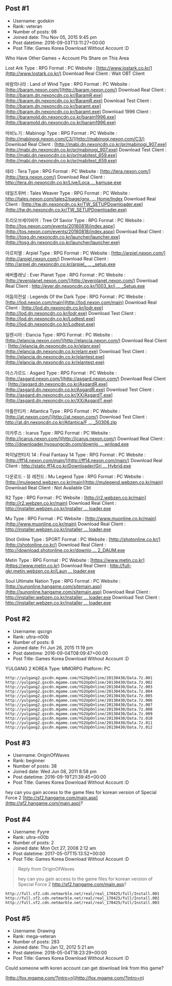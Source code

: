 ## Post #1
- Username: godskin
- Rank: veteran
- Number of posts: 98
- Joined date: Thu Nov 05, 2015 9:45 pm
- Post datetime: 2016-09-03T13:11:27+00:00
- Post Title: Games Korea Download Without Account :D

Who Have Other Games + Account Pls Share on This Area



Lost Ark
Type : RPG
Format : PC
Website : [http://www.lostark.co.kr/](http://www.lostark.co.kr/)
Download Real Client : Wait OBT Client



바람의나라 : Land of Wind
Type : RPG
Format : PC
Website : [http://baram.nexon.com/](http://baram.nexon.com/)
Download Real Client : [http://baram.dn.nexoncdn.co.kr/BaramR.exe](http://baram.dn.nexoncdn.co.kr/BaramR.exe)
Download Test Client : [http://baram.dn.nexoncdn.co.kr/baramt.exe](http://baram.dn.nexoncdn.co.kr/baramt.exe)
Download 1996 Client : [http://baramold.dn.nexoncdn.co.kr/baram1996.exe](http://baramold.dn.nexoncdn.co.kr/baram1996.exe)



마비노기 : Mabinogi
Type : RPG
Format : PC
Website : [http://mabinogi.nexon.com/C3/](http://mabinogi.nexon.com/C3/)
Download Real Client : [http://mabi.dn.nexoncdn.co.kr/pr/mabinogi_907.exe](http://mabi.dn.nexoncdn.co.kr/pr/mabinogi_907.exe)
Download Test Client : [http://mabi.dn.nexoncdn.co.kr/pr/mabitest_659.exe](http://mabi.dn.nexoncdn.co.kr/pr/mabitest_659.exe)



테라 : Tera
Type : RPG
Format : PC
Website : [http://tera.nexon.com/](http://tera.nexon.com/)
Download Real Client : [http://tera.dn.nexoncdn.co.kr/Live/Loca ... kamuse.exe](http://tera.dn.nexoncdn.co.kr/Live/LocalInstaller/TERA_kamuse.exe)



테일즈위버 : Tales Weaver
Type : RPG
Format : PC
Website : [http://tales.nexon.com/tales2/page/gnx. ... Home/Index](http://tales.nexon.com/tales2/page/gnx.aspx?URL=Home/Index)
Download Real Client : [http://tw.dn.nexoncdn.co.kr/TW_SETUPDownloader.exe](http://tw.dn.nexoncdn.co.kr/TW_SETUPDownloader.exe)



트리오브세이비어 : Tree Of Savior
Type : RPG
Format : PC
Website : [http://tos.nexon.com/events/20160818/index.aspx](http://tos.nexon.com/events/20160818/index.aspx)
Download Real Client : [http://tosg.dn.nexoncdn.co.kr/launcher/launcher.exe](http://tosg.dn.nexoncdn.co.kr/launcher/launcher.exe)



아르피엘 : Arpiel
Type : RPG
Format : PC
Website : [http://arpiel.nexon.com/](http://arpiel.nexon.com/)
Download Real Client : [http://arpiel.dn.nexoncdn.co.kr/arpiel_ ... _setup.exe](http://arpiel.dn.nexoncdn.co.kr/arpiel_live/arpiel_setup.exe)



에버플래닛 : Ever Planet
Type : RPG
Format : PC
Website : [http://everplanet.nexon.com/](http://everplanet.nexon.com/)
Download Real Client : [http://ever.dn.nexoncdn.co.kr/1003_kr/i ... _Setup.exe](http://ever.dn.nexoncdn.co.kr/1003_kr/install/EverPlanet_Setup.exe)



어둠의전설 : Legends Of the Dark
Type : RPG
Format : PC
Website : [http://lod.nexon.com/main](http://lod.nexon.com/main)
Download Real Client : [http://lod.dn.nexoncdn.co.kr/lodr.exe](http://lod.dn.nexoncdn.co.kr/lodr.exe)
Download Test Client : [http://lod.dn.nexoncdn.co.kr/Lodtest.exe](http://lod.dn.nexoncdn.co.kr/Lodtest.exe)



일랜시아 : Elancia
Type : RPG
Format : PC
Website : [http://elancia.nexon.com/](http://elancia.nexon.com/)
Download Real Client : [http://elancia.dn.nexoncdn.co.kr/elanr.exe](http://elancia.dn.nexoncdn.co.kr/elanr.exe)
Download Test Client : [http://elancia.dn.nexoncdn.co.kr/elantest.exe](http://elancia.dn.nexoncdn.co.kr/elantest.exe)



아스가르드 : Asgard
Type : RPG
Format : PC
Website : [http://asgard.nexon.com/](http://asgard.nexon.com/)
Download Real Client : [http://asgard.dn.nexoncdn.co.kr/AsgardR.exe](http://asgard.dn.nexoncdn.co.kr/AsgardR.exe)
Download Test Client : [http://asgard.dn.nexoncdn.co.kr/XX/AsgardT.exe](http://asgard.dn.nexoncdn.co.kr/XX/AsgardT.exe)



아틀란티카 : Atlantica
Type : RPG
Format : PC
Website : [http://at.nexon.com/](http://at.nexon.com/)
Download Test Client : [http://at.dn.nexoncdn.co.kr/Atlantica/F ... _50306.zip](http://at.dn.nexoncdn.co.kr/Atlantica/FullVersion/Setup_AtlanticaTest_50306.zip)



이카루스 : Icarus
Type : RPG
Format : PC
Website : [http://icarus.nexon.com/](http://icarus.nexon.com/)
Download Real Client : [http://downloader.hyosungcdn.com/downlo ... wnload.exe](http://downloader.hyosungcdn.com/download/icarus/ICARUS_NEXON%20Download.exe)



파이널판타지 14 : Final Fantasy 14
Type : RPG
Format : PC
Website : [http://ff14.nexon.com/main/](http://ff14.nexon.com/main/)
Download Real Client : [http://static.ff14.co.kr/Downloader/Gri ... Hybrid.exe](http://static.ff14.co.kr/Downloader/Grid/FINAL_FANTASY_XIV_NEXON_Hybrid.exe)



다운로드 - 뮤 레전드 : Mu Legend
Type : RPG
Format : PC
Website : [http://mulegend.webzen.co.kr/main](http://mulegend.webzen.co.kr/main)
Download Real Client : Not Available  Cbt



R2
Type : RPG
Format : PC
Website : [http://r2.webzen.co.kr/main](http://r2.webzen.co.kr/main)
Download Real Client : [http://installer.webzen.co.kr/installer ... loader.exe](http://installer.webzen.co.kr/installer/R2_Speed_Downloader.exe)



Mu
Type : RPG
Format : PC
Website : [http://www.muonline.co.kr/main](http://www.muonline.co.kr/main)
Download Real Client : [http://installer.webzen.co.kr/installer ... loader.exe](http://installer.webzen.co.kr/installer/MU_Blue_Downloader.exe)



Shot Online
Type : SPORT
Format : PC
Website : [http://shotonline.co.kr/](http://shotonline.co.kr/)
Download Real Client : [http://download.shotonline.co.kr/downlo ... 2_DAUM.exe](http://download.shotonline.co.kr/download/kr/install/ShotOnlineInstall_KOR_20160902_DAUM.exe)



Metin
Type : RPG
Format : PC
Website : [https://www.metin.co.kr](https://www.metin.co.kr)
Download Real Client : [http://full-gkr.metin.webzen.co.kr/Laun ... loader.exe](http://full-gkr.metin.webzen.co.kr/Launcher/METIN_Downloader.exe)



Soul Ultimate Nation
Type : RPG
Format : PC
Website : [http://sunonline.hangame.com/sitemain.asp](http://sunonline.hangame.com/sitemain.asp)
Download Real Client : [http://installer.webzen.co.kr/installer ... loader.exe](http://installer.webzen.co.kr/installer/SUN_Downloader.exe)
Download Test Client : [http://installer.webzen.co.kr/installer ... loader.exe](http://installer.webzen.co.kr/installer/SUN_TS_Downloader.exe)
## Post #2
- Username: qscrgn
- Rank: ultra-n00b
- Number of posts: 8
- Joined date: Fri Jun 26, 2015 11:19 pm
- Post datetime: 2016-09-04T08:09:47+00:00
- Post Title: Games Korea Download Without Account :D

YULGANG 2 KOREA
Type: MMORPG
Platform: PC

```
http://yulgang2.gscdn.mgame.com/YG2UpOnline/20130430/Data.7z.001
http://yulgang2.gscdn.mgame.com/YG2UpOnline/20130430/Data.7z.002
http://yulgang2.gscdn.mgame.com/YG2UpOnline/20130430/Data.7z.003
http://yulgang2.gscdn.mgame.com/YG2UpOnline/20130430/Data.7z.004
http://yulgang2.gscdn.mgame.com/YG2UpOnline/20130430/Data.7z.005
http://yulgang2.gscdn.mgame.com/YG2UpOnline/20130430/Data.7z.006
http://yulgang2.gscdn.mgame.com/YG2UpOnline/20130430/Data.7z.007
http://yulgang2.gscdn.mgame.com/YG2UpOnline/20130430/Data.7z.008
http://yulgang2.gscdn.mgame.com/YG2UpOnline/20130430/Data.7z.009
http://yulgang2.gscdn.mgame.com/YG2UpOnline/20130430/Data.7z.010
http://yulgang2.gscdn.mgame.com/YG2UpOnline/20130430/Data.7z.011
http://yulgang2.gscdn.mgame.com/YG2UpOnline/20130430/Data.7z.012
```
## Post #3
- Username: OriginOfWaves
- Rank: beginner
- Number of posts: 38
- Joined date: Wed Jun 08, 2011 8:58 pm
- Post datetime: 2016-09-19T21:39:45+00:00
- Post Title: Games Korea Download Without Account :D

hey can you gain access to the game files for korean version of Special Force 2 [http://sf2.hangame.com/main.asp](http://sf2.hangame.com/main.asp)?
## Post #4
- Username: Fyyre
- Rank: ultra-n00b
- Number of posts: 2
- Joined date: Mon Oct 27, 2008 2:12 am
- Post datetime: 2017-05-07T15:13:52+00:00
- Post Title: Games Korea Download Without Account :D

> Reply from OriginOfWaves
>
> hey can you gain access to the game files for korean version of Special Force 2 http://sf2.hangame.com/main.asp?

```
http://full.sf2.cdn.netmarble.net/real/real_170425/full/Install.001
http://full.sf2.cdn.netmarble.net/real/real_170425/full/Install.002
http://full.sf2.cdn.netmarble.net/real/real_170425/full/Install.003
```
## Post #5
- Username: Drawing
- Rank: mega-veteran
- Number of posts: 283
- Joined date: Thu Jan 12, 2012 5:21 am
- Post datetime: 2018-05-04T18:23:29+00:00
- Post Title: Games Korea Download Without Account :D

Could someone with koren account can get download link from this game? 

[http://fox.mgame.com/?intro=n](http://fox.mgame.com/?intro=n)
